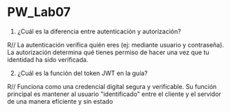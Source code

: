 # PW_Lab07

1. ¿Cuál es la diferencia entre autenticación y autorización?

R// La autenticación verifica quién eres (ej: mediante usuario y contraseña). La autorización determina qué tienes permiso de hacer una vez que tu identidad ha sido verificada.

2. ¿Cuál es la función del token JWT en la guía?

R// Funciona como una credencial digital segura y verificable. Su función principal es mantener al usuario "identificado" entre el cliente y el servidor de una manera eficiente y sin estado